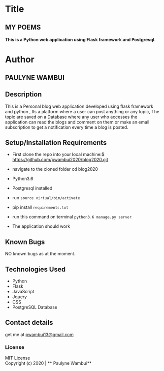 # Title
## MY POEMS

#### This is a Python web application using Flask framework and Postgresql.

# Author
## PAULYNE WAMBUI

## Description

This is a Personal blog web application developed using flask framework and python , Its a platform where a user can post anything or any topic, The topic are saved on a Database where any user who accesses the application can read the blogs and comment on them or make an email subscription to get a notification every time a blog is posted.

## Setup/Installation Requirements
* First clone the repo into your local machine:$ https://github.com/pwambui2020/blog2020.git

* navigate to the cloned folder  cd blog2020

* Python3.6

* Postgresql installed

* run `source virtual/bin/activate
`
* pip install `requirements.txt`

* run this command on terminal `python3.6 manage.py server`

* The application should work

## Known Bugs

NO known bugs as at the moment.

## Technologies Used

* Python
* Flask
* JavaScript
* Jquery
* CSS
* PostgreSQL Database

## Contact details

get me at pwambui13@gmail.com

### License

MIT License <br>
Copyright (c) 2020 | ** Paulyne Wambui**


